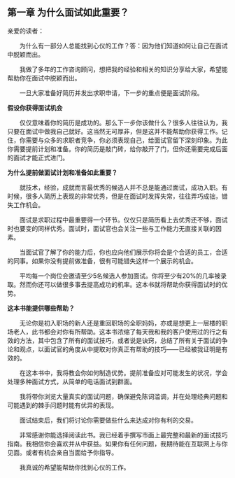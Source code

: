## 第一章 为什么面试如此重要？

亲爱的读者：  

&emsp;&emsp;为什么有一部分人总能找到心仪的工作？答：因为他们知道如何让自己在面试中脱颖而出。  

&emsp;&emsp;我做了多年的工作咨询顾问，想把我的经验和相关的知识分享给大家，希望能帮助你在面试中脱颖而出。  

&emsp;&emsp;一旦大家准备好简历并发出求职申请，下一步的重点便是面试阶段。  

**假设你获得面试机会**  

&emsp;&emsp;仅仅意味着你的简历是成功的。那么下一步你该做什么？很多人往往认为，我只要在面试中做我自己就好。这当然无可厚非，但是这并不能帮助你获得工作。记住，你需要与众多的求职者竞争，你必须表现自己，给面试官留下深刻印象。为此你需要提前计划和准备。你的简历是敲门砖，给你敲开了门，但你还需要完成后面的面试才能正式进门。

**为什么提前做面试计划和准备如此重要？**

&emsp;&emsp;就技术，经验，成就而言最优秀的候选人并不总是能通过面试，成功入职。有时候，很多人简历上表现的非常优秀，但是在面试时发挥失常，往往弄巧成拙，错失工作机会。  

&emsp;&emsp;面试是求职过程中最重要得一个环节。仅仅只是简历看上去优秀还不够，面试时也要变的同样优秀。面试时，面试官也会关注一些与工作能力无直接关联的因素。  

&emsp;&emsp;当面试官了解了你的能力后，你也应向他们展示你将会是个合适的员工，合适的同事。如果你没有提前做准备，很有可能错失这样一个展示的机会。  

&emsp;&emsp;平均每一个岗位会邀请至少5名候选人参加面试。你将至少有20%的几率被录取。然而你还可以做很多事去提高成功的机率。这本书就将帮助你获得面试时的优势。  

**这本书能提供哪些帮助？**

&emsp;&emsp;无论你是初入职场的新人还是重回职场的全职妈妈，亦或是想更上一层楼的职场老人，此书都会对你有所帮助。这本书浓缩了每天我和我的客户使用过的行之有效的方法，其中包含了所有的面试技巧，或者说是诀窍，总结了所有关于面试的争论和观点，以面试官的角度从中提取对你真正有帮助的技巧——已经被我证明是有效的。  

&emsp;&emsp;在这本书中，我将教会你如何制造优势。提前准备应对可能发生的状况，学会处理多种面试方式，从简单的电话面试到群面。  

&emsp;&emsp;我将带你浏览大量真实的面试问题，确保避免陈词滥调，并在处理经典问题和可能遇到的棘手问题时能有优异的表现。  

&emsp;&emsp;面试结束后，我们将讨论你需要做些什么来达成对你有利的交易。  

&emsp;&emsp;非常感谢你能选择阅读此书。我已经着手撰写市面上最完整和最新的面试技巧指南。我相信你会喜欢并从中获益。如果你有任何问题，我期待能在互联网上与你见面。或者有机会亲自当面给予你指导。  

&emsp;&emsp;我真诚的希望能帮助你找到心仪的工作。
